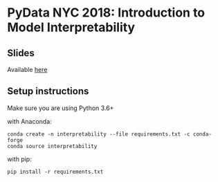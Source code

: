 # PyData NYC 2018: Introduction to Model Interpretability

## Slides

Available [here](https://speakerdeck.com/klemag/pydata-nyc-2018-open-the-black-box-an-introduction-to-model-interpretability-with-lime-and-shap)


## Setup instructions

Make sure you are using Python 3.6+

with Anaconda:

```
conda create -n interpretability --file requirements.txt -c conda-forge
conda source interpretability
```

with pip:

```
pip install -r requirements.txt
```
